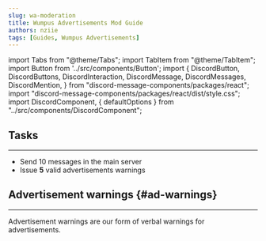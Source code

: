 ```yaml
---
slug: wa-moderation
title: Wumpus Advertisements Mod Guide
authors: nziie
tags: [Guides, Wumpus Advertisements]
---
```


import Tabs from "@theme/Tabs";
import TabItem from "@theme/TabItem";
import Button from '../src/components/Button';
import {
  DiscordButton,
  DiscordButtons,
  DiscordInteraction,
  DiscordMessage,
  DiscordMessages,
  DiscordMention,
} from "discord-message-components/packages/react";
import "discord-message-components/packages/react/dist/style.css";
import DiscordComponent, { defaultOptions } from "../src/components/DiscordComponent";

## Tasks
--- 

- Send 10 messages in the main server
- Issue **5** valid advertisements warnings

## Advertisement warnings {#ad-warnings}
---
Advertisement warnings are our form of verbal warnings for advertisements. 
